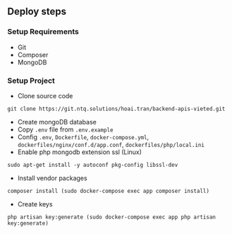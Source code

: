 ## Deploy steps

### Setup Requirements

- Git
- Composer
- MongoDB

### Setup Project

- Clone source code
```
git clone https://git.ntq.solutions/hoai.tran/backend-apis-vieted.git
```
- Create mongoDB database
- Copy `.env` file from `.env.example`
- Config `.env`, `Dockerfile`, `docker-compose.yml`, `dockerfiles/nginx/conf.d/app.conf`, `dockerfiles/php/local.ini`
- Enable php mongodb extension ssl (Linux)
```
sudo apt-get install -y autoconf pkg-config libssl-dev
```
- Install vendor packages
```
composer install (sudo docker-compose exec app composer install)
```
- Create keys
```
php artisan key:generate (sudo docker-compose exec app php artisan key:generate)
```

